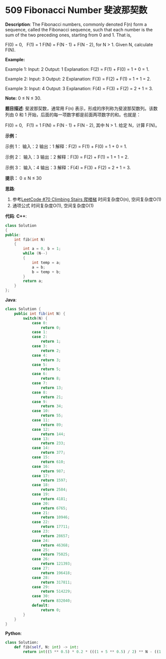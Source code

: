# 509 Fibonacci Number 斐波那契数

__Description__:
The Fibonacci numbers, commonly denoted F(n) form a sequence, called the Fibonacci sequence, such that each number is the sum of the two preceding ones, starting from 0 and 1. That is,

F(0) = 0,   F(1) = 1
F(N) = F(N - 1) + F(N - 2), for N > 1.
Given N, calculate F(N).

__Example:__

Example 1:
Input: 2
Output: 1
Explanation: F(2) = F(1) + F(0) = 1 + 0 = 1.

Example 2:
Input: 3
Output: 2
Explanation: F(3) = F(2) + F(1) = 1 + 1 = 2.

Example 3:
Input: 4
Output: 3
Explanation: F(4) = F(3) + F(2) = 2 + 1 = 3.

__Note:__
0 ≤ N ≤ 30.

__题目描述__:
斐波那契数，通常用 F(n) 表示，形成的序列称为斐波那契数列。该数列由 0 和 1 开始，后面的每一项数字都是前面两项数字的和。也就是：

F(0) = 0,   F(1) = 1
F(N) = F(N - 1) + F(N - 2), 其中 N > 1.
给定 N，计算 F(N)。

__示例：__

示例 1：
输入：2
输出：1
解释：F(2) = F(1) + F(0) = 1 + 0 = 1.

示例 2：
输入：3
输出：2
解释：F(3) = F(2) + F(1) = 1 + 1 = 2.

示例 3：
输入：4
输出：3
解释：F(4) = F(3) + F(2) = 2 + 1 = 3.

__提示：__
0 ≤ N ≤ 30

__思路__:

1. 参考[LeetCode #70 Climbing Stairs 爬楼梯](https://www.jianshu.com/p/8d7ceb7b7cf6)
时间复杂度O(n), 空间复杂度O(1)
2. 通项公式
时间复杂度O(1), 空间复杂度O(1)

__代码__:
__C++__:

```C++
class Solution 
{
public:
    int fib(int N) 
    {
        int a = 0, b = 1;
        while (N--) 
        {
            int temp = a;
            a = b;
            b = temp + b;
        }
        return a;
    }
};
```

__Java__:

```Java
class Solution {
    public int fib(int N) {
        switch(N) {
            case 0:
                return 0;
            case 1:
            case 2:
                return 1;
            case 3:
                return 2;
            case 4:
                return 3;
            case 5:
                return 5;
            case 6:
                return 8;
            case 7:
                return 13;
            case 8:
                return 21;
            case 9:
                return 34;
            case 10:
                return 55;
            case 11:
                return 89;
            case 12:
                return 144;
            case 13:
                return 233;
            case 14:
                return 377;
            case 15:
                return 610;
            case 16:
                return 987;
            case 17:
                return 1597;
            case 18:
                return 2584;
            case 19:
                return 4181;
            case 20:
                return 6765;
            case 21:
                return 10946;
            case 22:
                return 17711;
            case 23:
                return 28657;
            case 24:
                return 46368;
            case 25:
                return 75025;
            case 26:
                return 121393;
            case 27:
                return 196418;
            case 28:
                return 317811;
            case 29:
                return 514229;
            case 30:
                return 832040;
            default:
                return 0;
        }
    }
}
```

__Python__:

```Python
class Solution:
    def fib(self, N: int) -> int:
        return int((5 ** 0.5) * 0.2 * (((1 + 5 ** 0.5) / 2) ** N - ((1 - 5 ** 0.5) / 2) ** N))
```
